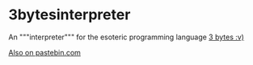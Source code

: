 # 3bytesinterpreter
An """interpreter""" for the esoteric programming language [3 bytes :v)](https://esolangs.org/wiki/3_bytes_:v\))

[Also on pastebin.com](https://pastebin.com/jBkDPm9G)
